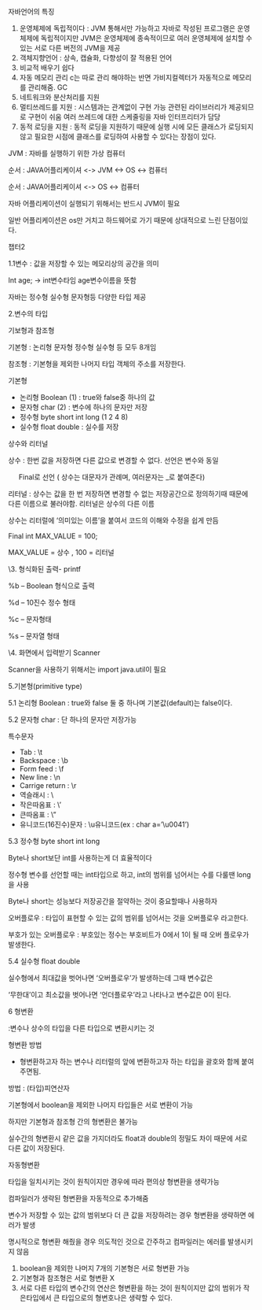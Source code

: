 ﻿자바언어의 특징

1. 운영체제에 독립적이다 : JVM 통해서만 가능하고 자바로 작성된 프로그램은 운영체제에 독립적이지만 JVM은 운영체제에 종속적이므로 여러 운영체제에 설치할 수 있는 서로 다른 버전의 JVM을 제공
1. 객체지향언어 : 상속, 캡슐화, 다향성이 잘 적용된 언어
1. 비교적 배우기 쉽다
1. 자동 메모리 관리 c는 따로 관리 해야하는 반면 가비지컬렉터가 자동적으로 메모리를 관리해줌. GC
1. 네트워크와 분산처리를 지원
1. 멀티쓰레드를 지원 : 시스템과는 관계없이 구현 가능 관련된 라이브러리가 제공되므로 구현이 쉬움 여러 쓰레드에 대한 스케줄링을 자바 인터프리터가 담당
1. 동적 로딩을 지원 : 동적 로딩을 지원하기 때문에 실행 시에 모든 클래스가 로딩되지 않고 필요한 시점에 클래스를 로딩하여 사용할 수 있다는 장점이 있다.


JVM : 자바를 실행하기 위한 가상 컴퓨터

순서 : JAVA어플리케이셔 <-> JVM <-> OS <-> 컴퓨터

순서 : JAVA어플리케이셔 <-> OS <-> 컴퓨터

자바 어플리케이션이 실행되기 위해서는 반드시 JVM이 필요

일반 어플리케이션은 os만 거치고 하드웨어로 가기 때문에 상대적으로 느린 단점이있다.



챕터2

1.1변수 : 값을 저장할 수 있는 메모리상의 공간을 의미

Int age; -> int변수타임 age변수이름을 뜻함

자바는 정수형 실수형 문자형등 다양한 타입 제공

2.변수의 타입

기보형과 참조형

기본형 : 논리형 문자형 정수형 실수형 등 모두 8개임

참조형 : 기본형을 제외한 나머지 타입 객체의 주소를 저장한다.

기본형

- 논리형 Boolean (1) : true와 false중 하나의 값 
- 문자형 char (2) : 변수에 하나의 문자만 저장
- 정수형 byte short int long (1 2 4 8)
- 실수형 float double : 실수를 저장

상수와 리터널

상수 : 한번 값을 저장하면 다른 값으로 변경할 수 없다. 선언은 변수와 동일

`	`Final로 선언 ( 상수는 대문자가 관례며, 여러문자는 \_로 붙여준다)

리터널 : 상수는 값을 한 번 저장하면 변경할 수 없는 저장공간으로 정의하기때	  때문에 다른 이름으로 불러야함. 리터널은 상수의 다른 이름

상수는 리터럴에 ‘의미있는 이름’을 붙여서 코드의 이해와 수정을 쉽게 만듬

Final int MAX\_VALUE = 100;

MAX\_VALUE = 상수 , 100  = 리터널 

\3. 형식화된 출력- printf

%b – Boolean 형식으로 출력

%d – 10진수 정수 형태

%c – 문자형태

%s – 문자열 형태


\4. 화면에서 입력받기 Scanner

Scanner을 사용하기 위해서는 import java.util이 필요

5.기본형(primitive type)

5.1 논리형 Boolean : true와 false 둘 중 하나며 기본값(default)는 false이다.

5.2 문자형 char : 단 하나의 문자만 저장가능

특수문자

- Tab  : \t
- Backspace : \b
- Form feed : \f
- New line : \n
- Carrige return : \r
- 역슬래시 : \\
- 작은따옴표 : \’
- 큰따옴표 : \”
- 유니코드(16진수)문자 : \u유니코드(ex : char a=’\u0041’)

5.3 정수형 byte short int long

Byte나 short보단 int를 사용하는게 더 효율적이다

정수형 변수를 선언할 때는 int타입으로 하고, int의 범위를 넘어서는 수를 다룰땐 long을 사용

Byte나 short는 성능보다 저장공간을 절약하는 것이 중요할때나 사용하자

오버플로우 : 타입이 표현할 수 있는 값의 범위를 넘어서는 것을 오버플로우 라고한다.

부호가 있는 오버플로우 : 부호있는 정수는 부호비트가 0에서 1이 될 때 오버 플로우가 발생한다.

5.4 실수형 float double

실수형에서 최대값을 벗어나면 ‘오버플로우’가 발생하는데 그때 변수값은

‘무한대’이고 최소값을 벗어나면 ‘언더플로우’라고 나타나고 변수값은 0이 된다.

6 형변환

:변수나 상수의 타입을 다른 타입으로 변환시키는 것

형변환 방법

- 형변환하고자 하는 변수나 리터럴의 앞에 변환하고자 하는 타입을 괄호와 함께 붙여주면됨.

방법 :  (타입)피연산자 

기본형에서 boolean을 제외한 나머지 타입들은 서로 변환이 가능

하지만 기본형과 참조형 간의 형변환은 불가능

실수간의 형변환시 같은 값을 가지더라도 float과 double의 정밀도 차이 때문에 서로 다른 값이 저장된다.

자동형변환

타입을 일치시키는 것이 원칙이지만 경우에 따라 편의상 형변환을 생략가능

컴파일러가 생략된 형변환을 자동적으로 추가해줌

변수가 저장할 수 있는 값의 범위보다 더 큰 값을 저장하려는 경우 형변환을 생략하면 에러가 발생

명시적으로 형변환 해줬을 경우 의도적인 것으로 간주하고 컴파일러는 에러를 발생시키지 않음

1. boolean을 제외한 나머지 7개의 기본형은 서로 형변환 가능
1. 기본형과 참조형은 서로 형변환 X
1. 서로 다른 타입의 변수간의 연산은 형변환을 하는 것이 원칙이지만 값의 범위가 작은타입에서 큰 타입으로의 형변호나은 생략할 수 있다.
